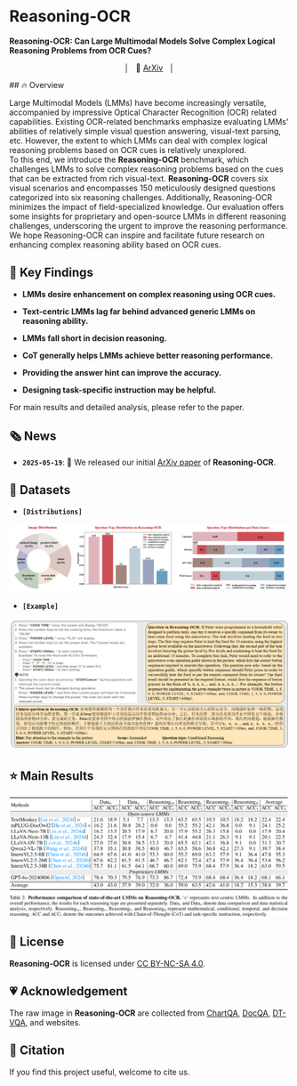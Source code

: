 # Reasoning-OCR

**Reasoning-OCR: Can Large Multimodal Models Solve Complex Logical Reasoning Problems from OCR Cues?**

<p align="center">
    │ &nbsp&nbsp📑 <a href="">ArXiv</a>&nbsp&nbsp │
</p>
## 🔥 Overview

Large Multimodal Models (LMMs) have become increasingly versatile, accompanied by impressive Optical Character Recognition (OCR) related capabilities. 
Existing OCR-related benchmarks emphasize evaluating LMMs' abilities of relatively simple visual question answering, visual-text parsing, etc. However, the extent to which LMMs can deal with complex logical reasoning problems based on OCR cues is relatively unexplored.  
To this end, we introduce the **Reasoning-OCR** benchmark, which challenges LMMs to solve complex reasoning problems based on the cues that can be extracted from rich visual-text. 
**Reasoning-OCR** covers six visual scenarios and encompasses 150 meticulously designed questions categorized into six reasoning challenges. Additionally, Reasoning-OCR minimizes the impact of field-specialized knowledge. 
Our evaluation offers some insights for proprietary and open-source LMMs in different reasoning challenges, underscoring the urgent to improve the reasoning performance.
We hope Reasoning-OCR can inspire and facilitate future research on enhancing complex reasoning ability based on OCR cues.



## 📌 Key Findings

- **LMMs desire enhancement on complex reasoning using OCR cues.**

- **Text-centric LMMs lag far behind advanced generic LMMs on reasoning ability.**

- **LMMs fall short in decision reasoning.**

- **CoT generally helps LMMs achieve better reasoning performance.**

- **Providing the answer hint can improve the accuracy.**

- **Designing task-specific instruction may be helpful.**

For main results and detailed analysis, please refer to the paper.



## 🗞️ News

- **`2025-05-19`**: 📑 We released our initial [ArXiv paper]() of **Reasoning-OCR**.



## 🔭 Datasets

- **`[Distributions]`**

<div align="center">
<img src="./assets/distributions.png" />
</div>



- **`[Example]`**

<div align="center">
<img src="./assets/example.png" />
</div>



## ⭐️ Main Results 

<div align="center">
<img src="./assets/main_results.png" />
</div>



## 📜 License

 **Reasoning-OCR** is licensed under [CC BY-NC-SA 4.0](https://creativecommons.org/licenses/by-nc-sa/4.0/).



## 💗 Acknowledgement

The raw image in  **Reasoning-OCR**  are collected from [ChartQA](https://github.com/vis-nlp/ChartQA), [DocQA](https://github.com/anisha2102/docvqa), [DT-VQA](https://github.com/ShuoZhang2003/DT-VQA), and websites.



## 📑 Citation

If you find this project useful, welcome to cite us.

```bib

```

